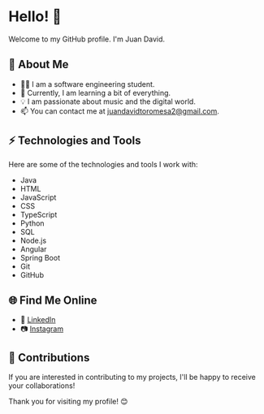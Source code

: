 # Hello! 👋

Welcome to my GitHub profile. I'm Juan David.

## 🚀 About Me

- 👨‍💻 I am a software engineering student.
- 🌱 Currently, I am learning a bit of everything.
- 💡 I am passionate about music and the digital world.
- 📫 You can contact me at juandavidtoromesa2@gmail.com.

## ⚡ Technologies and Tools

Here are some of the technologies and tools I work with:

- Java
- HTML
- JavaScript
- CSS
- TypeScript
- Python
- SQL
- Node.js
- Angular
- Spring Boot
- Git
- GitHub

## 🌐 Find Me Online

- 💼 [LinkedIn]([www.linkedin.com/in/juandavidtoro](https://www.linkedin.com/public-profile/settings?lipi=urn%3Ali%3Apage%3Ad_flagship3_profile_self_edit_contact-info%3BCGjIi7qmQjCTScudwVsYiA%3D%3D))
- 📷 [Instagram](https://www.instagram.com/)

## 🤝 Contributions

If you are interested in contributing to my projects, I'll be happy to receive your collaborations!

Thank you for visiting my profile! 😊
